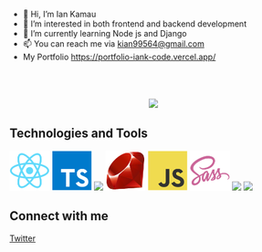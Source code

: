 - 👋 Hi, I’m Ian Kamau
- 👀 I’m interested in both frontend and backend development
- 🌱 I’m currently learning Node js and Django
- 📫 You can reach me via kian99564@gmail.com
- My Portfolio https://portfolio-iank-code.vercel.app/ 

<br/>
<br/>
<br/>
<div id="header" align="center">
  <img src="https://media.giphy.com/media/M9gbBd9nbDrOTu1Mqx/giphy.gif" width="200"/>
</div>

## Technologies and Tools
<div>
  <img src="https://raw.githubusercontent.com/devicons/devicon/1119b9f84c0290e0f0b38982099a2bd027a48bf1/icons/react/react-original.svg" width="70px"/>
  <img src="https://raw.githubusercontent.com/devicons/devicon/1119b9f84c0290e0f0b38982099a2bd027a48bf1/icons/typescript/typescript-plain.svg" width="70px"/>
  <img src="https://camo.githubusercontent.com/f21f1fa29dfe5e1d0772b0efe2f43eca2f6dc14f2fede8d9cbef4a3a8210c91d/68747470733a2f2f6173736574732e76657263656c2e636f6d2f696d6167652f75706c6f61642f76313636323133303535392f6e6578746a732f49636f6e5f6c696768745f6261636b67726f756e642e706e67" width="70px"/>
  <img src="https://raw.githubusercontent.com/devicons/devicon/1119b9f84c0290e0f0b38982099a2bd027a48bf1/icons/ruby/ruby-original.svg" width="70px"/>
  <img src="https://raw.githubusercontent.com/devicons/devicon/1119b9f84c0290e0f0b38982099a2bd027a48bf1/icons/javascript/javascript-original.svg" width="70px"/>
  <img src="https://raw.githubusercontent.com/devicons/devicon/1119b9f84c0290e0f0b38982099a2bd027a48bf1/icons/sass/sass-original.svg" width="70px"/>
  
  <img src="https://encrypted-tbn0.gstatic.com/images?q=tbn:ANd9GcTeJZapRa_6_00fBbSh0kY-kgPVHkIXR7NNCwEKYc-FNAbZ0ioSHiS3-vLrEFQ3ESm_Kyw&usqp=CAU" width="70px"/>
<img src="https://cdn-icons-png.flaticon.com/512/5968/5968322.png" width="70px"/>
<!--   <img src="" width="70px"/>
  <img src="" width="70px"/>
  <img src="" width="70px"/>
  <img src="" width="70px"/> -->
</div>

## Connect with me

<a href="https://twitter.com/Ian_KamauKE?s=09" target="_blank">Twitter</a>
<!---
Iank-code/Iank-code is a ✨ special ✨ repository because its `README.md` (this file) appears on your GitHub profile.
You can click the Preview link to take a look at your changes.
--->
